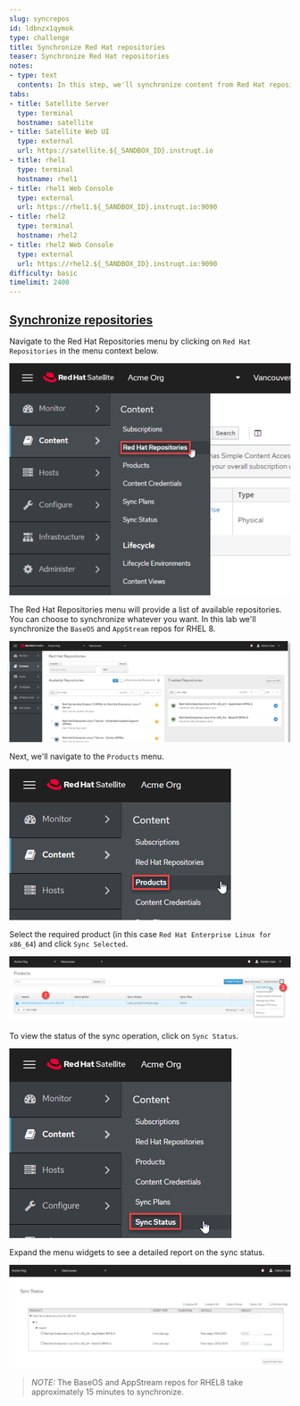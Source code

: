 ```yaml
---
slug: syncrepos
id: ldbnzx1qymok
type: challenge
title: Synchronize Red Hat repositories
teaser: Synchronize Red Hat repositories
notes:
- type: text
  contents: In this step, we'll synchronize content from Red Hat repositories.
tabs:
- title: Satellite Server
  type: terminal
  hostname: satellite
- title: Satellite Web UI
  type: external
  url: https://satellite.${_SANDBOX_ID}.instruqt.io
- title: rhel1
  type: terminal
  hostname: rhel1
- title: rhel1 Web Console
  type: external
  url: https://rhel1.${_SANDBOX_ID}.instruqt.io:9090
- title: rhel2
  type: terminal
  hostname: rhel2
- title: rhel2 Web Console
  type: external
  url: https://rhel2.${_SANDBOX_ID}.instruqt.io:9090
difficulty: basic
timelimit: 2400
---
```

<!-- markdownlint-disable MD033 -->
## <ins>Synchronize repositories</ins>

Navigate to the Red Hat Repositories menu by clicking on `Red Hat Repositories` in the menu context below.

![rhrepos](../assets/redhatrepositories.png)

The Red Hat Repositories menu will provide a list of available repositories. You can choose to synchronize whatever you want. In this lab we'll synchronize the `BaseOS` and `AppStream` repos for RHEL 8.

![baseosappstreamrepos](../assets/baseosappstream.png)

Next, we'll navigate to the `Products` menu.

![products](../assets/products.png)

Select the required product (in this case `Red Hat Enterprise Linux for x86_64`) and click `Sync Selected`.

![sync](../assets/synchronize.png)

To view the status of the sync operation, click on `Sync Status`.

![syncstatus](../assets/syncstatus.png)

Expand the menu widgets to see a detailed report on the sync status.

![syncstatusdetailed](../assets/syncstatusdetailed.png)

>_NOTE:_ The BaseOS and AppStream repos for RHEL8 take approximately 15 minutes to synchronize.
